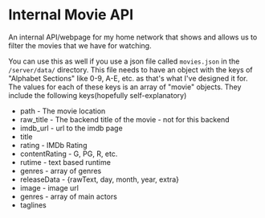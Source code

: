 # Internal Movie API

An internal API/webpage for my home network that shows and allows us to filter the movies that we have for watching.

You can use this as well if you use a json file called `movies.json` in the `/server/data/` directory.  This file needs to have an object with the keys of "Alphabet Sections" like 0-9, A-E, etc. as that's what I've designed it for.  The values for each of these keys is an array of "movie" objects.  They include the following keys(hopefully self-explanatory)

- path - The movie location
- raw_title - The backend title of the movie - not for this backend
- imdb_url - url to the imdb page
- title
- rating - IMDb Rating
- contentRating - G, PG, R, etc.
- rutime - text based runtime
- genres - array of genres
- releaseData - {rawText, day, month, year, extra}
- image - image url
- genres - array of main actors
- taglines
